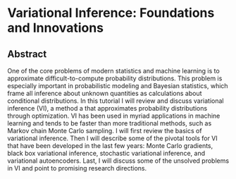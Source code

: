 # Variational Inference: Foundations and Innovations

## Abstract

One of the core problems of modern statistics and machine learning is to approximate difficult-to-compute probability distributions. This problem is especially important in probabilistic modeling and Bayesian statistics, which frame all inference about unknown quantities as calculations about conditional distributions. In this tutorial I will review and discuss variational inference (VI), a method a that approximates probability distributions through optimization. VI has been used in myriad applications in machine learning and tends to be faster than more traditional methods, such as Markov chain Monte Carlo sampling. I will first review the basics of variational inference. Then I will describe some of the pivotal tools for VI that have been developed in the last few years: Monte Carlo gradients, black box variational inference, stochastic variational inference, and variational autoencoders. Last, I will discuss some of the unsolved problems in VI and point to promising research directions.